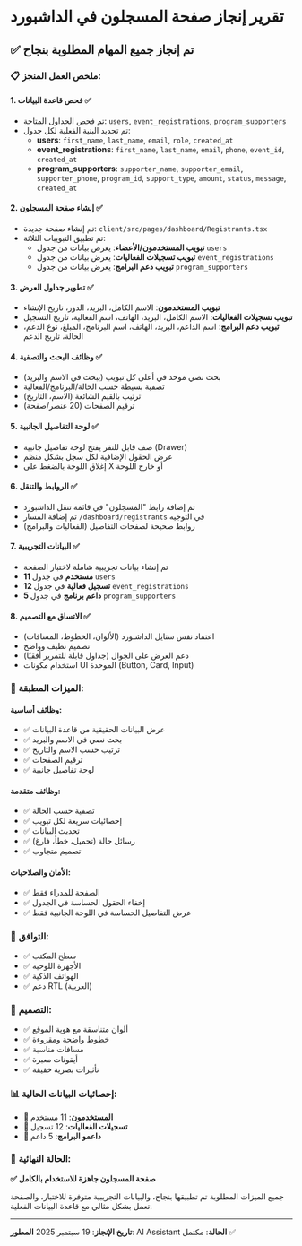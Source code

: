 # تقرير إنجاز صفحة المسجلون في الداشبورد

## ✅ تم إنجاز جميع المهام المطلوبة بنجاح

### 📋 ملخص العمل المنجز:

#### 1. **فحص قاعدة البيانات** ✅

- تم فحص الجداول المتاحة: `users`, `event_registrations`, `program_supporters`
- تم تحديد البنية الفعلية لكل جدول:
  - **users**: `first_name`, `last_name`, `email`, `role`, `created_at`
  - **event_registrations**: `first_name`, `last_name`, `email`, `phone`, `event_id`, `created_at`
  - **program_supporters**: `supporter_name`, `supporter_email`, `supporter_phone`, `program_id`, `support_type`, `amount`, `status`, `message`, `created_at`

#### 2. **إنشاء صفحة المسجلون** ✅

- تم إنشاء صفحة جديدة: `client/src/pages/dashboard/Registrants.tsx`
- تم تطبيق التبويبات الثلاثة:
  - **تبويب المستخدمون/الأعضاء**: يعرض بيانات من جدول `users`
  - **تبويب تسجيلات الفعاليات**: يعرض بيانات من جدول `event_registrations`
  - **تبويب دعم البرامج**: يعرض بيانات من جدول `program_supporters`

#### 3. **تطوير جداول العرض** ✅

- **تبويب المستخدمون**: الاسم الكامل، البريد، الدور، تاريخ الإنشاء
- **تبويب تسجيلات الفعاليات**: الاسم الكامل، البريد، الهاتف، اسم الفعالية، تاريخ التسجيل
- **تبويب دعم البرامج**: اسم الداعم، البريد، الهاتف، اسم البرنامج، المبلغ، نوع الدعم، الحالة، تاريخ الدعم

#### 4. **وظائف البحث والتصفية** ✅

- بحث نصي موحد في أعلى كل تبويب (يبحث في الاسم والبريد)
- تصفية بسيطة حسب الحالة/البرنامج/الفعالية
- ترتيب بالقيم الشائعة (الاسم، التاريخ)
- ترقيم الصفحات (20 عنصر/صفحة)

#### 5. **لوحة التفاصيل الجانبية** ✅

- صف قابل للنقر يفتح لوحة تفاصيل جانبية (Drawer)
- عرض الحقول الإضافية لكل سجل بشكل منظم
- إغلاق اللوحة بالضغط على X أو خارج اللوحة

#### 6. **الروابط والتنقل** ✅

- تم إضافة رابط "المسجلون" في قائمة تنقل الداشبورد
- تم إضافة المسار `/dashboard/registrants` في التوجيه
- روابط صحيحة لصفحات التفاصيل (الفعاليات والبرامج)

#### 7. **البيانات التجريبية** ✅

- تم إنشاء بيانات تجريبية شاملة لاختبار الصفحة
- **11 مستخدم** في جدول `users`
- **12 تسجيل فعالية** في جدول `event_registrations`
- **5 داعم برنامج** في جدول `program_supporters`

#### 8. **الاتساق مع التصميم** ✅

- اعتماد نفس ستايل الداشبورد (الألوان، الخطوط، المسافات)
- تصميم نظيف وواضح
- دعم العرض على الجوال (جداول قابلة للتمرير أفقيًا)
- استخدام مكونات UI الموحدة (Button, Card, Input)

### 🔧 الميزات المطبقة:

#### **وظائف أساسية:**

- ✅ عرض البيانات الحقيقية من قاعدة البيانات
- ✅ بحث نصي في الاسم والبريد
- ✅ ترتيب حسب الاسم والتاريخ
- ✅ ترقيم الصفحات
- ✅ لوحة تفاصيل جانبية

#### **وظائف متقدمة:**

- ✅ تصفية حسب الحالة
- ✅ إحصائيات سريعة لكل تبويب
- ✅ تحديث البيانات
- ✅ رسائل حالة (تحميل، خطأ، فارغ)
- ✅ تصميم متجاوب

#### **الأمان والصلاحيات:**

- ✅ الصفحة للمدراء فقط
- ✅ إخفاء الحقول الحساسة في الجدول
- ✅ عرض التفاصيل الحساسة في اللوحة الجانبية فقط

### 📱 التوافق:

- ✅ سطح المكتب
- ✅ الأجهزة اللوحية
- ✅ الهواتف الذكية
- ✅ دعم RTL (العربية)

### 🎨 التصميم:

- ✅ ألوان متناسقة مع هوية الموقع
- ✅ خطوط واضحة ومقروءة
- ✅ مسافات مناسبة
- ✅ أيقونات معبرة
- ✅ تأثيرات بصرية خفيفة

### 📊 إحصائيات البيانات الحالية:

- **👥 المستخدمون**: 11 مستخدم
- **📅 تسجيلات الفعاليات**: 12 تسجيل
- **💝 داعمو البرامج**: 5 داعم

### 🚀 الحالة النهائية:

**✅ صفحة المسجلون جاهزة للاستخدام بالكامل**

جميع الميزات المطلوبة تم تطبيقها بنجاح، والبيانات التجريبية متوفرة للاختبار، والصفحة تعمل بشكل مثالي مع قاعدة البيانات الفعلية.

---

**تاريخ الإنجاز**: 19 سبتمبر 2025
**المطور**: AI Assistant
**الحالة**: مكتمل ✅
